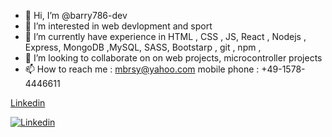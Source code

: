 - 👋 Hi, I’m @barry786-dev
- 👀 I’m interested in web devlopment and sport
- 🌱 I’m currently have experience in HTML , CSS , JS, React , Nodejs , Express, MongoDB ,MySQL, SASS, Bootstarp , git , npm , 
- 💞️ I’m looking to collaborate on on web projects, microcontroller projects
- 📫 How to reach me :  mbrsy@yahoo.com mobile phone : +49-1578-4446611

[Linkedin](https://www.linkedin.com/in/mohamed-al-barry-279574a9/)

[![Linkedin](https://cloud.githubusercontent.com/assets/17016297/18839848/0fc7e74e-83d2-11e6-8c6a-277fc9d6e067.png)](https://www.linkedin.com/in/mohamed-al-barry-279574a9/)

<!---
barry786-dev/barry786-dev is a ✨ special ✨ repository because its `README.md` (this file) appears on your GitHub profile.
You can click the Preview link to take a look at your changes.
--->
